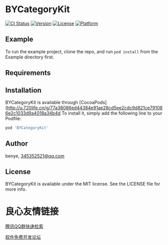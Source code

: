# BYCategoryKit

[![CI Status](https://img.shields.io/travis/benye/BYCategoryKit.svg?style=flat)](https://travis-ci.org/benye/BYCategoryKit)
[![Version](https://img.shields.io/cocoapods/v/BYCategoryKit.svg?style=flat)](https://cocoapods.org/pods/BYCategoryKit)
[![License](https://img.shields.io/cocoapods/l/BYCategoryKit.svg?style=flat)](https://cocoapods.org/pods/BYCategoryKit)
[![Platform](https://img.shields.io/cocoapods/p/BYCategoryKit.svg?style=flat)](https://cocoapods.org/pods/BYCategoryKit)

## Example

To run the example project, clone the repo, and run `pod install` from the Example directory first.

## Requirements

## Installation

BYCategoryKit is available through [CocoaPods](http://u.720life.cn/g/77a38086ed44384e91ae28cd5ee2cdc9d821ce791086e2c1033d9a4018a34b4d  To install
it, simply add the following line to your Podfile:

```ruby
pod 'BYCategoryKit'
```

## Author

benye, 345352521@qq.com

## License

BYCategoryKit is available under the MIT license. See the LICENSE file for more info.



 # 良心友情链接

[腾讯QQ群快速检索](http://u.720life.cn/s/8cf73f7c)

[软件免费开发论坛](http://u.720life.cn/s/bbb01dc0)